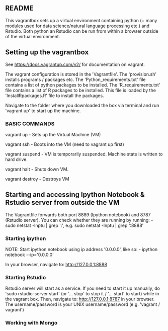 ## README

This vagrantbox sets up a virtual environment containing python (+ many modules used for data science/natural language processing etc.) and Rstudio. Both python an Rstudio can be run from within a browser outside of the virtual environment.

## Setting up the vagrantbox

See https://docs.vagrantup.com/v2/ for documentation on vagrant.

The vagrant configuration is stored in the 'Vagrantfile'. The 'provision.sh' installs programs / packages etc. The 'Python_requirements.txt' file contains a list of python packages to be installed. The 'R_requirements.txt' file contains a list of R packages to be installed. This file is loaded by the 'InstallRpackages.R' file to install the packages.

Navigate to the folder where you downloaded the box via terminal and run 'vagrant up' to start up the machine.

### BASIC COMMANDS

vagrant up 
	- Sets up the Virtual Machine (VM)

vagrant ssh
	- Boots into the VM (need to vagrant up first)

vagrant suspend
	- VM is temporarily suspended. Machine state is written to hard drive.

vagrant halt
	- Shuts down VM.

vagrant destroy
	- Destroys VM

## Starting and accessing Ipython Notebook & Rstudio server from outside the VM

The Vagrantfile forwards both port 8889 (Ipython notebook) and 8787 (Rstudio server). You can check whether they are running by running:
	- sudo netstat -lnptu | grep ':<PORT>', e.g. sudo netstat -lnptu | grep ':8888'

### Starting ipython

NOTE: Start ipython notebook using ip address '0.0.0.0', like so:
	- ipython notebook --ip='0.0.0.0'
	
In your browser, navigate to: http://127.0.0.1:8888

### Starting Rstudio

Rstudio server will start as a service. If you need to start it up manually, do 'sudo rstudio-server start' (or '... stop' to stop it / '... start' to start) while in the vagrant box. Then, navigate to: http://127.0.0.1:8787 in your browser. The username/password is your UNIX username/password (e.g. 'vagrant / vagrant')

### Working with Mongo





